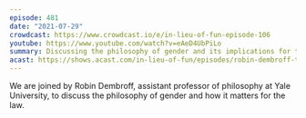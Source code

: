 ```yaml
---
episode: 481
date: "2021-07-29"
crowdcast: https://www.crowdcast.io/e/in-lieu-of-fun-episode-106
youtube: https://www.youtube.com/watch?v=eAeD4UbPiLo
summary: Discussing the philosophy of gender and its implications for the law
acast: https://shows.acast.com/in-lieu-of-fun/episodes/robin-dembroff-talks-gender-and-philosophy
---
```

We are joined by Robin Dembroff, assistant professor of philosophy at Yale University, to discuss the philosophy of gender and how it matters for the law.
